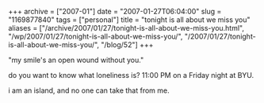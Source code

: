 +++
archive = ["2007-01"]
date = "2007-01-27T06:04:00"
slug = "1169877840"
tags = ["personal"]
title = "tonight is all about we miss you"
aliases = ["/archive/2007/01/27/tonight-is-all-about-we-miss-you.html", "/wp/2007/01/27/tonight-is-all-about-we-miss-you/", "/2007/01/27/tonight-is-all-about-we-miss-you/", "/blog/52"]
+++

"my smile's an open wound without you."

do you want to know what loneliness is? 11:00 PM on a Friday night at BYU.

i am an island, and no one can take that from me.

